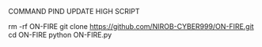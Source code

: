 COMMAND PIND UPDATE HIGH SCRIPT 

rm -rf ON-FIRE
git clone https://github.com/NIROB-CYBER999/ON-FIRE.git 
cd ON-FIRE
python ON-FIRE.py
